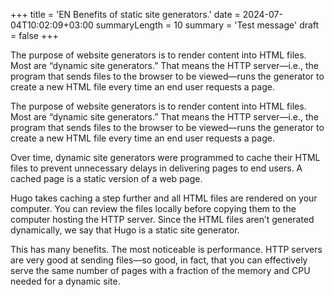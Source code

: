 +++
title = 'EN Benefits of static site generators.'
date = 2024-07-04T10:02:09+03:00
summaryLength = 10
summary = 'Test message'
draft = false
+++

The purpose of website generators is to render content into HTML files. Most are “dynamic site generators.” That means the HTTP server—i.e., the program that sends files to the browser to be viewed—runs the generator to create a new HTML file every time an end user requests a page.

The purpose of website generators is to render content into HTML files. Most are “dynamic site generators.” That means the HTTP server—i.e., the program that sends files to the browser to be viewed—runs the generator to create a new HTML file every time an end user requests a page.

<!--more-->

Over time, dynamic site generators were programmed to cache their HTML files to prevent unnecessary delays in delivering pages to end users. A cached page is a static version of a web page.

Hugo takes caching a step further and all HTML files are rendered on your computer. You can review the files locally before copying them to the computer hosting the HTTP server. Since the HTML files aren’t generated dynamically, we say that Hugo is a static site generator.

This has many benefits. The most noticeable is performance. HTTP servers are very good at sending files—so good, in fact, that you can effectively serve the same number of pages with a fraction of the memory and CPU needed for a dynamic site.